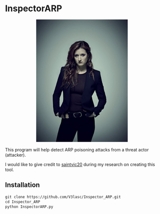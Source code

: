 <h1>InspectorARP</h1>

<div align='center'>
  <img width='300' src='Dom_DiPierro.jpg' alt='Dominique "Dom" DiPierro'>
</div>


This program will help detect ARP poisoning attacks from a threat actor (attacker).

I would like to give credit to <a href='https://github.com/saintvic20/ARP-SPOOF-DETECTOR'>saintvic20<a/> during my research on creating this tool.

<h2>Installation</h2>

```
git clone https://github.com/V3lasc/Inspector_ARP.git
cd Inspector_ARP
python InspectorARP.py
```
